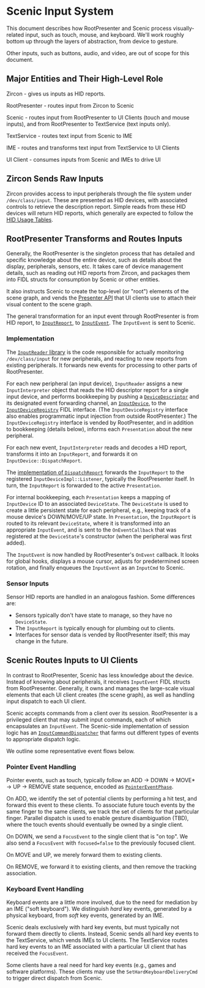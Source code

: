 # Scenic Input System

This document describes how RootPresenter and Scenic process visually-related
input, such as touch, mouse, and keyboard. We'll work roughly bottom up through
the layers of abstraction, from device to gesture.

Other inputs, such as buttons, audio, and video, are out of scope for this
document.

## Major Entities and Their High-Level Role

Zircon - gives us inputs as HID reports.

RootPresenter - routes input from Zircon to Scenic

Scenic - routes input from RootPresenter to UI Clients (touch and mouse inputs),
and from RootPresenter to TextService (text inputs only).

TextService - routes text input from Scenic to IME

IME - routes and transforms text input from TextService to UI Clients

UI Client - consumes inputs from Scenic and IMEs to drive UI

## Zircon Sends Raw Inputs

Zircon provides access to input peripherals through the file system under
`/dev/class/input`. These are presented as HID devices, with associated controls
to retrieve the description report. Simple reads from these HID devices will
return HID reports, which generally are expected to follow the
[HID Usage Tables](https://www.usb.org/document-library/hid-usage-tables-112).

## RootPresenter Transforms and Routes Inputs

Generally, the RootPresenter is the singleton process that has detailed and
specific knowledge about the entire device, such as details about the display,
peripherals, sensors, etc. It takes care of device management details, such as
reading out HID reports from Zircon, and packages them into FIDL structs for
consumption by Scenic or other entities.

It also instructs Scenic to create the top-level (or "root") elements of the
scene graph, and vends the
[Presenter API](https://fuchsia.googlesource.com/garnet/+/master/public/fidl/fuchsia.ui.policy/presenter.fidl)
that UI clients use to attach their visual content to the scene graph.

The general transformation for an input event through RootPresenter is from HID
report, to
[`InputReport`](https://fuchsia.googlesource.com/garnet/+/master/public/fidl/fuchsia.ui.input/input_reports.fidl),
to
[`InputEvent`](https://fuchsia.googlesource.com/garnet/+/master/public/fidl/fuchsia.ui.input/input_events.fidl).
The `InputEvent` is sent to Scenic.

### Implementation

The
[`InputReader` library](https://fuchsia.googlesource.com/garnet/+/master/bin/ui/input_reader/)
is the code responsible for actually monitoring `/dev/class/input` for new
peripherals, and reacting to new reports from existing peripherals. It forwards
new events for processing to other parts of RootPresenter.

For each new peripheral (an input device), `InputReader` assigns a new
`InputInterpreter` object that reads the HID descriptor report for a single
input device, and performs bookkeeping by pushing a
[`DeviceDescriptor`](https://fuchsia.googlesource.com/garnet/+/master/public/fidl/fuchsia.ui.input/input_reports.fidl)
and its designated event forwarding channel, an
[`InputDevice`](https://fuchsia.googlesource.com/garnet/+/master/public/fidl/fuchsia.ui.input/input_device_registry.fidl#17),
to the
[`InputDeviceRegistry`](https://fuchsia.googlesource.com/garnet/+/master/public/fidl/fuchsia.ui.input/input_device_registry.fidl#12)
FIDL interface. (The `InputDeviceRegistry` interface also enables programmatic
input injection from outside RootPresenter.) The `InputDeviceRegistry` interface
is vended by RootPresenter, and in addition to bookkeeping (details below),
informs each `Presentation` about the new peripheral.

For each new event, `InputInterpreter` reads and decodes a HID report,
transforms it into an `InputReport`, and forwards it on
`InputDevice::DispatchReport`.

The
[implementation of `DispatchReport`](https://fuchsia.googlesource.com/garnet/+/master/public/lib/ui/input/input_device_impl.h)
forwards the `InputReport` to the registered `InputDeviceImpl::Listener`,
typically the RootPresenter itself. In turn, the `InputReport` is forwarded to
the active `Presentation`.

For internal bookkeeping, each `Presentation` keeps a mapping of `InputDevice`
ID to an associated `DeviceState`. The `DeviceState` is used to create a little
persistent state for each peripheral, e.g., keeping track of a mouse device's
DOWN/MOVE/UP state. In `Presentation`, the `InputReport` is routed to its
relevant `DeviceState`, where it is transformed into an appropriate
`InputEvent`, and is sent to the `OnEventCallback` that was registered at the
`DeviceState`'s constructor (when the peripheral was first added).

The `InputEvent` is now handled by RootPresenter's `OnEvent` callback. It looks
for global hooks, displays a mouse cursor, adjusts for predetermined screen
rotation, and finally enqueues the `InputEvent` as an `InputCmd` to Scenic.

### Sensor Inputs

Sensor HID reports are handled in an analogous fashion. Some differences are:

*   Sensors typically don't have state to manage, so they have no `DeviceState`.
*   The `InputReport` is typically enough for plumbing out to clients.
*   Interfaces for sensor data is vended by RootPresenter itself; this may
    change in the future.

## Scenic Routes Inputs to UI Clients

In contrast to RootPresenter, Scenic has less knowledge about the device.
Instead of knowing about peripherals, it receives `InputEvent` FIDL structs from
RootPresenter. Generally, it owns and manages the large-scale visual elements
that each UI client creates (the scene graph), as well as handling input
dispatch to each UI client.

Scenic accepts commands from a client over its session. RootPresenter is a
privileged client that may submit input commands, each of which encapsulates an
`InputEvent`. The Scenic-side implementation of session logic has an
[`InputCommandDispatcher`](https://fuchsia.googlesource.com/garnet/+/master/lib/ui/input/input_system.h)
that farms out different types of events to appropriate dispatch logic.

We outline some representative event flows below.

### Pointer Event Handling

Pointer events, such as touch, typically follow an ADD &rarr; DOWN &rarr; MOVE\*
&rarr; UP &rarr; REMOVE state sequence, encoded as
[`PointerEventPhase`](https://fuchsia.googlesource.com/garnet/+/master/public/fidl/fuchsia.ui.input/input_events.fidl).

On ADD, we identify the set of potential clients by performing a hit test, and
forward this event to these clients. To associate future touch events by the
same finger to the same clients, we track the set of clients for that particular
finger. Parallel dispatch is used to enable gesture disambiguation (TBD), where
the touch events should eventually be owned by a single client.

On DOWN, we send a `FocusEvent` to the single client that is "on top". We also
send a `FocusEvent` with `focused=false` to the previously focused client.

On MOVE and UP, we merely forward them to existing clients.

On REMOVE, we forward it to existing clients, and then remove the tracking
association.

### Keyboard Event Handling

Keyboard events are a little more involved, due to the need for mediation by an
IME ("soft keyboard"). We distinguish *hard* key events, generated by a physical
keyboard, from *soft* key events, generated by an IME.

Scenic deals exclusively with hard key events, but must typically not forward
them directly to clients. Instead, Scenic sends all hard key events to the
TextService, which vends IMEs to UI clients. The TextService routes hard key
events to an IME associated with a particular UI client that has received the
`FocusEvent`.

Some clients have a real need for hard key events (e.g., games and software
platforms). These clients may use the `SetHardKeyboardDeliveryCmd` to trigger
direct dispatch from Scenic.
